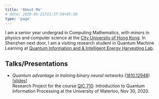 ```yaml
---
title: 'About Me'
# date: 2020-05-21T21:37:58+05:30
type: 'page'
---
```


I am a senior year undergrad in Computing Mathematics, with minors in physics and computer science at the [City University of Hong Kong](https://www.cityu.edu.hk/). In Shenzhen next door, I am a visiting research student in Quantum Machine Learning at [Quantum Information and & Intelligent Energy Harvesting Lab](http://www.qienergy.tech/People?_l=en#).




## Talks/Presentations

- *Quantum advantage in training binary neural networks* ([1810.12948](https://arxiv.org/abs/1810.12948)) [[slides](/QBFNNs-QIC710.pdf)] \
Research Project for the course [QIC 710](http://cleve.iqc.uwaterloo.ca/qic710/index.html): Introduction to Quantum Information Processing at the University of Waterloo, Nov 30, 2020.